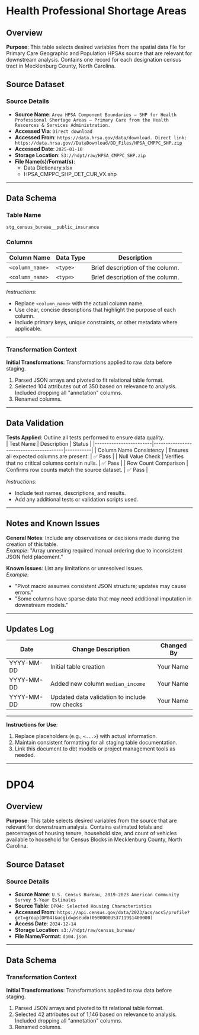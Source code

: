 # Health Professional Shortage Areas
## Overview
**Purpose**: This table selects desired variables from the spatial data file for Primary Care Geographic and Population HPSAs source that are relevant for downstream analysis. Contains one record for each designation census tract in Mecklenburg County, North Carolina.

## Source Dataset
### Source Details
- **Source Name**: `Area HPSA Component Boundaries – SHP for Health Professional Shortage Areas – Primary Care from the Health Resources & Services Administration.`
- **Accessed Via**: `Direct download`
- **Accessed From**: `https://data.hrsa.gov/data/download. Direct link: https://data.hrsa.gov//DataDownload/DD_Files/HPSA_CMPPC_SHP.zip`  
- **Accessed Date**: `2025-01-10`   
- **Storage Location**: `S3://hdpt/raw/HPSA_CMPPC_SHP.zip`
- **File Name(s)/Format(s)**:
    - Data Dictionary.xlsx
    - HPSA_CMPPC_SHP_DET_CUR_VX.shp

---

## Data Schema         <!-- I believe this is in the yml, but maybe I want to use this source as docs source? -->
### Table Name
`stg_census_bureau__public_insurance`

### Columns
| Column Name       | Data Type  | Description                        |
|-------------------|------------|------------------------------------|
| `<column_name>`   | `<type>`   | Brief description of the column.  |
| `<column_name>`   | `<type>`   | Brief description of the column.  |

_Instructions_:  
- Replace `<column_name>` with the actual column name.  
- Use clear, concise descriptions that highlight the purpose of each column.  
- Include primary keys, unique constraints, or other metadata where applicable.

---
### Transformation Context
**Initial Transformations**: Transformations applied to raw data before staging.
1. Parsed JSON arrays and pivoted to fit relational table format.
2. Selected 104 attributes out of 350 based on relevance to analysis. Included dropping all "annotation" columns.
3. Renamed columns.
---

## Data Validation
**Tests Applied**: Outline all tests performed to ensure data quality.  
| Test Name              | Description                            | Status    |
|------------------------|----------------------------------------|-----------|
| Column Name Consistency | Ensures all expected columns are present. | ✅ Pass  |
| Null Value Check        | Verifies that no critical columns contain nulls. | ✅ Pass  |
| Row Count Comparison    | Confirms row counts match the source dataset. | ✅ Pass  |

_Instructions_:  
- Include test names, descriptions, and results.  
- Add any additional tests or validation scripts used.  

---

## Notes and Known Issues
**General Notes**: Include any observations or decisions made during the creation of this table.  
_Example_: "Array unnesting required manual ordering due to inconsistent JSON field placement."  

**Known Issues**: List any limitations or unresolved issues.  
_Example_:  
- "Pivot macro assumes consistent JSON structure; updates may cause errors."  
- "Some columns have sparse data that may need additional imputation in downstream models."  

---

## Updates Log
| Date       | Change Description                             | Changed By    |
|------------|-----------------------------------------------|---------------|
| YYYY-MM-DD | Initial table creation                        | Your Name     |
| YYYY-MM-DD | Added new column `median_income`              | Your Name     |
| YYYY-MM-DD | Updated data validation to include row checks | Your Name     |

---

**Instructions for Use**:  
1. Replace placeholders (e.g., `<...>`) with actual information.  
2. Maintain consistent formatting for all staging table documentation.  
3. Link this document to dbt models or project management tools as needed.


---
# DP04
## Overview
**Purpose**: This table selects desired variables from the source that are relevant for downstream analysis. Contains estimated totals and percentages of housing tenure, household size, and count of vehicles available to household for Census Blocks in Mecklenburg County, North Carolina.

## Source Dataset
### Source Details
- **Source Name**: `U.S. Census Bureau, 2019-2023 American Community Survey 5-Year Estimates`
- **Source Table**: `DP04: Selected Housing Characteristics`  
- **Accessed From**: `https://api.census.gov/data/2023/acs/acs5/profile?get=group(DP04)&ucgid=pseudo(0500000US37119$1400000)`
- **Access Date**: `2024-12-14`   
- **Storage Location**: `s3://hdpt/raw/census_bureau/`
- **File Name/Format**: `dp04.json`   
---
## Data Schema
### Transformation Context
**Initial Transformations**: Transformations applied to raw data before staging.
1. Parsed JSON arrays and pivoted to fit relational table format.
2. Selected 42 attributes out of 1,146 based on relevance to analysis. Included dropping all "annotation" columns.
3. Renamed columns.